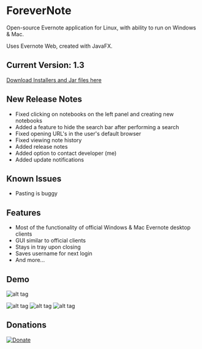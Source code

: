# ForeverNote

Open-source Evernote application for Linux, with ability to run on Windows & Mac. 

Uses Evernote Web, created with JavaFX.


## Current Version: 1.3
[Download Installers and Jar files here](https://sourceforge.net/projects/forevernote/files/)

## New Release Notes
- Fixed clicking on notebooks on the left panel and creating new notebooks
- Added a feature to hide the search bar after performing a search
- Fixed opening URL's in the user's default browser
- Fixed viewing note history
- Added release notes
- Added option to contact developer (me)
- Added update notifications

## Known Issues
- Pasting is buggy

## Features 
- Most of the functionality of official Windows & Mac Evernote desktop clients
- GUI similar to official clients
- Stays in tray upon closing
- Saves username for next login
- And more...

## Demo
![alt tag](https://github.com/milan102/ForeverNote/blob/master/gifs/forevernote.gif)

![alt tag](https://github.com/milan102/ForeverNote/blob/master/gifs/forevernote_sample1.png)
![alt tag](https://github.com/milan102/ForeverNote/blob/master/gifs/forevernote_sample2.png)
![alt tag](https://github.com/milan102/ForeverNote/blob/master/gifs/forevernote_sample3.png)


## Donations
[![Donate](https://www.paypalobjects.com/en_US/i/btn/btn_donateCC_LG.gif)](https://www.paypal.com/cgi-bin/webscr?cmd=_donations&business=HL3P4UC2JKEAN&lc=US&item_name=Milan%27s%20Software&currency_code=USD&bn=PP%2dDonationsBF%3abtn_donateCC_LG%2egif%3aNonHosted)
